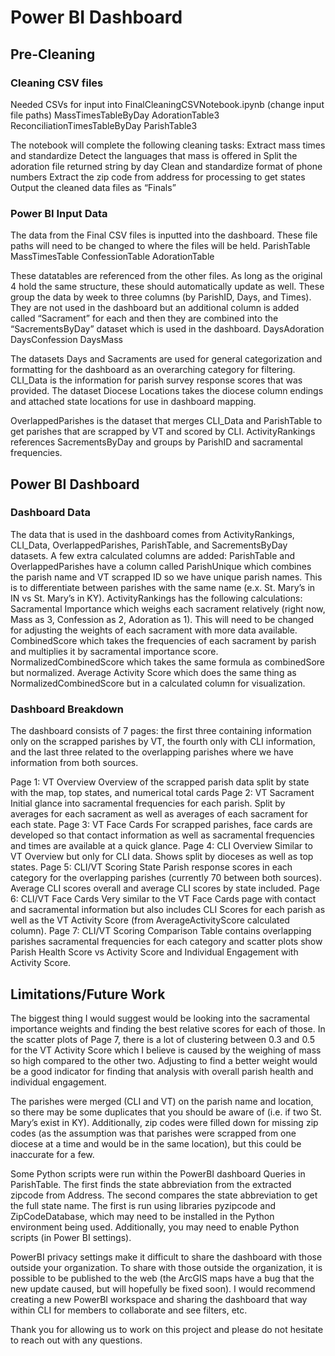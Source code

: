 # Power BI Dashboard
## Pre-Cleaning 
### Cleaning CSV files
Needed CSVs for input into FinalCleaningCSVNotebook.ipynb (change input file paths)
MassTimesTableByDay
AdorationTable3
ReconciliationTimesTableByDay
ParishTable3

The notebook will complete the following cleaning tasks:
Extract mass times and standardize
Detect the languages that mass is offered in
Split the adoration file returned string by day
Clean and standardize format of phone numbers
Extract the zip code from address for processing to get states
Output the cleaned data files as “Finals”

### Power BI Input Data
The data from the Final CSV files is inputted into the dashboard. These file paths will need to be changed to where the files will be held.
ParishTable
MassTimesTable
ConfessionTable
AdorationTable

These datatables are referenced from the other files. As long as the original 4 hold the same structure, these should automatically update as well. These group the data by week to three columns (by ParishID, Days, and Times). They are not used in the dashboard but an additional column is added called “Sacrament” for each and then they are combined into the “SacrementsByDay” dataset which is used in the dashboard.
DaysAdoration
DaysConfession
DaysMass

The datasets Days and Sacraments are used for general categorization and formatting for the dashboard as an overarching category for filtering. CLI_Data is the information for parish survey response scores that was provided. The dataset Diocese Locations takes the diocese column endings and attached state locations for use in dashboard mapping.

OverlappedParishes is the dataset that merges CLI_Data and ParishTable to get parishes that are scrapped by VT and scored by CLI. ActivityRankings references SacrementsByDay and groups by ParishID and sacramental frequencies.

## Power BI Dashboard
### Dashboard Data
The data that is used in the dashboard comes from ActivityRankings, CLI_Data, OverlappedParishes, ParishTable, and SacrementsByDay datasets. A few extra calculated columns are added:
ParishTable and OverlappedParishes have a column called ParishUnique which combines the parish name and VT scrapped ID so we have unique parish names. This is to differentiate between parishes with the same name (e.x. St. Mary’s in IN vs St. Mary’s in KY).
ActivityRankings has the following calculations:
Sacramental Importance which weighs each sacrament relatively (right now, Mass as 3, Confession as 2, Adoration as 1). This will need to be changed for adjusting the weights of each sacrament with more data available.
CombinedScore which takes the frequencies of each sacrament by parish and multiplies it by sacramental importance score.
NormalizedCombinedScore which takes the same formula as combinedSore but normalized.
Average Activity Score which does the same thing as NormalizedCombinedScore but in a calculated column for visualization.

### Dashboard Breakdown
The dashboard consists of 7 pages: the first three containing information only on the scrapped parishes by VT, the fourth only with CLI information, and the last three related to the overlapping parishes where we have information from both sources.

Page 1: VT Overview
Overview of the scrapped parish data split by state with the map, top states, and numerical total cards
Page 2: VT Sacrament
Initial glance into sacramental frequencies for each parish. Split by averages for each sacrament as well as averages of each sacrament for each state.
Page 3: VT Face Cards
For scrapped parishes, face cards are developed so that contact information as well as sacramental frequencies and times are available at a quick glance.
Page 4: CLI Overview
Similar to VT Overview but only for CLI data. Shows split by dioceses as well as top states.
Page 5: CLI/VT Scoring State
Parish response scores in each category for the overlapping parishes (currently 70 between both sources). Average CLI scores overall and average CLI scores by state included.
Page 6: CLI/VT Face Cards
Very similar to the VT Face Cards page with contact and sacramental information but also includes CLI Scores for each parish as well as the VT Activity Score (from AverageActivityScore calculated column).
Page 7: CLI/VT Scoring Comparison
Table contains overlapping parishes sacramental frequencies for each category and scatter plots show Parish Health Score vs Activity Score and Individual Engagement with Activity Score.

## Limitations/Future Work
The biggest thing I would suggest would be looking into the sacramental importance weights and finding the best relative scores for each of those. In the scatter plots of Page 7, there is a lot of clustering between 0.3 and 0.5 for the VT Activity Score which I believe is caused by the weighing of mass so high compared to the other two. Adjusting to find a better weight would be a good indicator for finding that analysis with overall parish health and individual engagement.

The parishes were merged (CLI and VT) on the parish name and location, so there may be some duplicates that you should be aware of (i.e. if two St. Mary’s exist in KY). Additionally, zip codes were filled down for missing zip codes (as the assumption was that parishes were scrapped from one diocese at a time and would be in the same location), but this could be inaccurate for a few.

Some Python scripts were run within the PowerBI dashboard Queries in ParishTable. The first finds the state abbreviation from the extracted zipcode from Address. The second compares the state abbreviation to get the full state name. The first is run using libraries pyzipcode and ZipCodeDatabase, which may need to be installed in the Python environment being used. Additionally, you may need to enable Python scripts (in Power BI settings).

PowerBI privacy settings make it difficult to share the dashboard with those outside your organization. To share with those outside the organization, it is possible to be published to the web (the ArcGIS maps have a bug that the new update caused, but will hopefully be fixed soon). I would recommend creating a new PowerBI workspace and sharing the dashboard that way within CLI for members to collaborate and see filters, etc.

Thank you for allowing us to work on this project and please do not hesitate to reach out with any questions.
